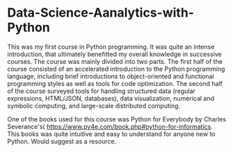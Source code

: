 # Data-Science-Aanalytics-with-Python

This was my first course in Python programming. It was quite an intense introduction, that ultimately benefitted my overall knowledge in successive courses. The course was mainly divided into two parts. The first half of the course consisted of an accelerated introduction to the Python programming language, including brief introductions to object-oriented and functional programming styles as well as tools for code optimization. The second half of the course surveyed tools for handling structured data (regular expressions, HTML/JSON, databases), data visualization, numerical and symbolic computing, and large-scale distributed computing.

One of the books used for this course was Python for Everybody by Charles Severance's( https://www.py4e.com/book.php#python-for-informatics. This books was quite intuitive and easy to understand for anyone new to Python. Would suggest as a resource. 
